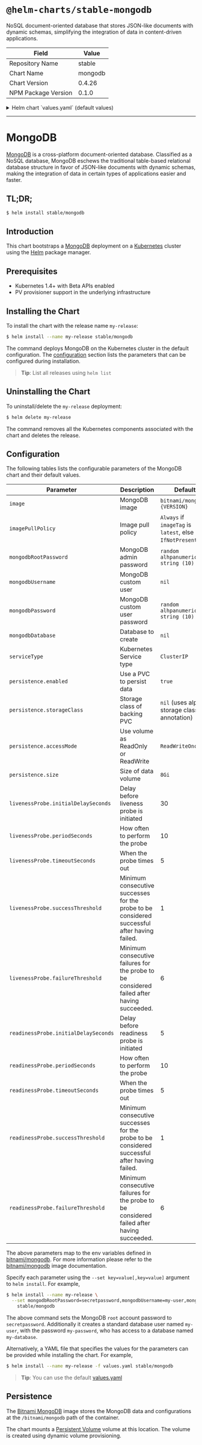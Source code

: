 # `@helm-charts/stable-mongodb`

NoSQL document-oriented database that stores JSON-like documents with dynamic schemas, simplifying the integration of data in content-driven applications.

| Field               | Value   |
| ------------------- | ------- |
| Repository Name     | stable  |
| Chart Name          | mongodb |
| Chart Version       | 0.4.26  |
| NPM Package Version | 0.1.0   |

<details>

<summary>Helm chart `values.yaml` (default values)</summary>

```yaml
## Bitnami MongoDB image version
## ref: https://hub.docker.com/r/bitnami/mongodb/tags/
##
image: bitnami/mongodb:3.7.1-r0

## Specify a imagePullPolicy
## 'Always' if imageTag is 'latest', else set to 'IfNotPresent'
## ref: http://kubernetes.io/docs/user-guide/images/#pre-pulling-images
##
# imagePullPolicy:

## MongoDB admin password
## ref: https://github.com/bitnami/bitnami-docker-mongodb/blob/master/README.md#setting-the-root-password-on-first-run
##
# mongodbRootPassword:

## MongoDB custom user and database
## ref: https://github.com/bitnami/bitnami-docker-mongodb/blob/master/README.md#creating-a-user-and-database-on-first-run
##
# mongodbUsername:
# mongodbPassword:
# mongodbDatabase:

## Kubernetes service type
serviceType: ClusterIP

## Enable persistence using Persistent Volume Claims
## ref: http://kubernetes.io/docs/user-guide/persistent-volumes/
##
persistence:
  enabled: true
  ## A manually managed Persistent Volume and Claim
  ## Requires persistence.enabled: true
  ## If defined, PVC must be created manually before volume will be bound
  # existingClaim:

  ## mongodb data Persistent Volume Storage Class
  ## If defined, storageClassName: <storageClass>
  ## If set to "-", storageClassName: "", which disables dynamic provisioning
  ## If undefined (the default) or set to null, no storageClassName spec is
  ##   set, choosing the default provisioner.  (gp2 on AWS, standard on
  ##   GKE, AWS & OpenStack)
  ##
  # storageClass: "-"
  accessMode: ReadWriteOnce
  size: 8Gi

## Configure resource requests and limits
## ref: http://kubernetes.io/docs/user-guide/compute-resources/
##
resources:
  requests:
    memory: 256Mi
    cpu: 100m

## Configure extra options for liveness and readiness probes
## ref: https://kubernetes.io/docs/tasks/configure-pod-container/configure-liveness-readiness-probes/#configure-probes)
livenessProbe:
  initialDelaySeconds: 30
  periodSeconds: 10
  timeoutSeconds: 5
  failureThreshold: 6
  successThreshold: 1
readinessProbe:
  initialDelaySeconds: 5
  periodSeconds: 10
  timeoutSeconds: 5
  failureThreshold: 6
  successThreshold: 1
```

</details>

---

# MongoDB

[MongoDB](https://www.mongodb.com/) is a cross-platform document-oriented database. Classified as a NoSQL database, MongoDB eschews the traditional table-based relational database structure in favor of JSON-like documents with dynamic schemas, making the integration of data in certain types of applications easier and faster.

## TL;DR;

```bash
$ helm install stable/mongodb
```

## Introduction

This chart bootstraps a [MongoDB](https://github.com/bitnami/bitnami-docker-mongodb) deployment on a [Kubernetes](http://kubernetes.io) cluster using the [Helm](https://helm.sh) package manager.

## Prerequisites

- Kubernetes 1.4+ with Beta APIs enabled
- PV provisioner support in the underlying infrastructure

## Installing the Chart

To install the chart with the release name `my-release`:

```bash
$ helm install --name my-release stable/mongodb
```

The command deploys MongoDB on the Kubernetes cluster in the default configuration. The [configuration](#configuration) section lists the parameters that can be configured during installation.

> **Tip**: List all releases using `helm list`

## Uninstalling the Chart

To uninstall/delete the `my-release` deployment:

```bash
$ helm delete my-release
```

The command removes all the Kubernetes components associated with the chart and deletes the release.

## Configuration

The following tables lists the configurable parameters of the MongoDB chart and their default values.

| Parameter                            | Description                                                                                  | Default                                                  |
| ------------------------------------ | -------------------------------------------------------------------------------------------- | -------------------------------------------------------- |
| `image`                              | MongoDB image                                                                                | `bitnami/mongodb:{VERSION}`                              |
| `imagePullPolicy`                    | Image pull policy                                                                            | `Always` if `imageTag` is `latest`, else `IfNotPresent`. |
| `mongodbRootPassword`                | MongoDB admin password                                                                       | `random alhpanumeric string (10)`                        |
| `mongodbUsername`                    | MongoDB custom user                                                                          | `nil`                                                    |
| `mongodbPassword`                    | MongoDB custom user password                                                                 | `random alhpanumeric string (10)`                        |
| `mongodbDatabase`                    | Database to create                                                                           | `nil`                                                    |
| `serviceType`                        | Kubernetes Service type                                                                      | `ClusterIP`                                              |
| `persistence.enabled`                | Use a PVC to persist data                                                                    | `true`                                                   |
| `persistence.storageClass`           | Storage class of backing PVC                                                                 | `nil` (uses alpha storage class annotation)              |
| `persistence.accessMode`             | Use volume as ReadOnly or ReadWrite                                                          | `ReadWriteOnce`                                          |
| `persistence.size`                   | Size of data volume                                                                          | `8Gi`                                                    |
| `livenessProbe.initialDelaySeconds`  | Delay before liveness probe is initiated                                                     | 30                                                       |
| `livenessProbe.periodSeconds`        | How often to perform the probe                                                               | 10                                                       |
| `livenessProbe.timeoutSeconds`       | When the probe times out                                                                     | 5                                                        |
| `livenessProbe.successThreshold`     | Minimum consecutive successes for the probe to be considered successful after having failed. | 1                                                        |
| `livenessProbe.failureThreshold`     | Minimum consecutive failures for the probe to be considered failed after having succeeded.   | 6                                                        |
| `readinessProbe.initialDelaySeconds` | Delay before readiness probe is initiated                                                    | 5                                                        |
| `readinessProbe.periodSeconds`       | How often to perform the probe                                                               | 10                                                       |
| `readinessProbe.timeoutSeconds`      | When the probe times out                                                                     | 5                                                        |
| `readinessProbe.successThreshold`    | Minimum consecutive successes for the probe to be considered successful after having failed. | 1                                                        |
| `readinessProbe.failureThreshold`    | Minimum consecutive failures for the probe to be considered failed after having succeeded.   | 6                                                        |

The above parameters map to the env variables defined in [bitnami/mongodb](http://github.com/bitnami/bitnami-docker-mongodb). For more information please refer to the [bitnami/mongodb](http://github.com/bitnami/bitnami-docker-mongodb) image documentation.

Specify each parameter using the `--set key=value[,key=value]` argument to `helm install`. For example,

```bash
$ helm install --name my-release \
  --set mongodbRootPassword=secretpassword,mongodbUsername=my-user,mongodbPassword=my-password,mongodbDatabase=my-database \
    stable/mongodb
```

The above command sets the MongoDB `root` account password to `secretpassword`. Additionally it creates a standard database user named `my-user`, with the password `my-password`, who has access to a database named `my-database`.

Alternatively, a YAML file that specifies the values for the parameters can be provided while installing the chart. For example,

```bash
$ helm install --name my-release -f values.yaml stable/mongodb
```

> **Tip**: You can use the default [values.yaml](values.yaml)

## Persistence

The [Bitnami MongoDB](https://github.com/bitnami/bitnami-docker-mongodb) image stores the MongoDB data and configurations at the `/bitnami/mongodb` path of the container.

The chart mounts a [Persistent Volume](http://kubernetes.io/docs/user-guide/persistent-volumes/) volume at this location. The volume is created using dynamic volume provisioning.
